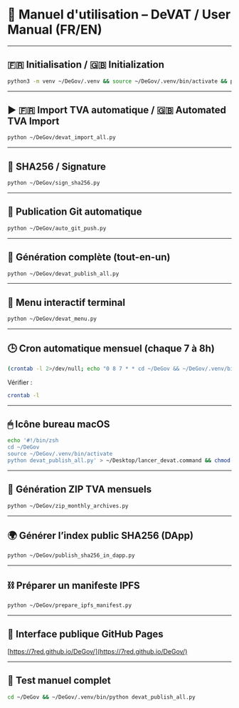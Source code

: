 # 📘 Manuel d'utilisation – DeVAT / User Manual (FR/EN)

---

## 🇫🇷 Initialisation / 🇬🇧 Initialization

```bash
python3 -m venv ~/DeGov/.venv && source ~/DeGov/.venv/bin/activate && pip install requests pandas openpyxl beautifulsoup4
```

---

## ▶️ 🇫🇷 Import TVA automatique / 🇬🇧 Automated TVA Import

```bash
python ~/DeGov/devat_import_all.py
```

---

## 🔐 SHA256 / Signature

```bash
python ~/DeGov/sign_sha256.py
```

---

## 🚀 Publication Git automatique

```bash
python ~/DeGov/auto_git_push.py
```

---

## 🧩 Génération complète (tout-en-un)

```bash
python ~/DeGov/devat_publish_all.py
```

---

## 🧭 Menu interactif terminal

```bash
python ~/DeGov/devat_menu.py
```

---

## 🕒 Cron automatique mensuel (chaque 7 à 8h)

```bash
(crontab -l 2>/dev/null; echo "0 8 7 * * cd ~/DeGov && ~/DeGov/.venv/bin/python devat_publish_all.py") | crontab -
```

Vérifier :
```bash
crontab -l
```

---

## 🖱 Icône bureau macOS

```bash
echo '#!/bin/zsh
cd ~/DeGov
source ~/DeGov/.venv/bin/activate
python devat_publish_all.py' > ~/Desktop/lancer_devat.command && chmod +x ~/Desktop/lancer_devat.command
```

---

## 🧾 Génération ZIP TVA mensuels

```bash
python ~/DeGov/zip_monthly_archives.py
```

---

## 🌍 Générer l’index public SHA256 (DApp)

```bash
python ~/DeGov/publish_sha256_in_dapp.py
```

---

## ⛓ Préparer un manifeste IPFS

```bash
python ~/DeGov/prepare_ipfs_manifest.py
```

---

## 🔗 Interface publique GitHub Pages

[https://7red.github.io/DeGov/](https://7red.github.io/DeGov/)

---

## 🧪 Test manuel complet

```bash
cd ~/DeGov && ~/DeGov/.venv/bin/python devat_publish_all.py
```

